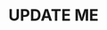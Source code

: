 ---
guid: "0121AE82-1344-4BBF-98AE-60BF8F317386"
title: UPDATE ME
description: UPDATE ME
pubDate: "Tue, 21 Nov 2023 18:00:00 -0500"
itunes-explicit: "no"
itunes-episode: 103
itunes-episodeType: full

# More info
youtube-full: UPDATE ME
discussion: UPDATE ME

# Timeline
timeline:
  - seconds: 0
    title: Intro

# File information
enclosure-url: "https://media.phor.net/csh/2023-11-21-episode-103.m4a"
enclosure-length: UPDATE ME
enclosure-type: "audio/x-m4a"
itunes-duration: UPDATE ME

# CSH information
badges:
  - type: stayed-to-end
    recipient: fulldecent
  - type: stayed-to-end
    recipient: dtedesco1
---